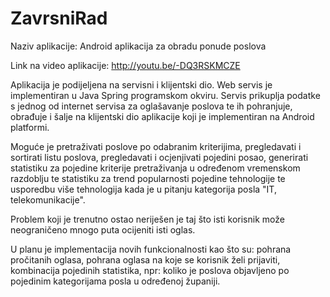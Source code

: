 # ZavrsniRad

Naziv aplikacije: Android aplikacija za obradu ponude poslova

Link na video aplikacije: http://youtu.be/-DQ3RSKMCZE

Aplikacija je podijeljena na servisni i klijentski dio. Web servis je implementiran u Java Spring programskom okviru. Servis prikuplja podatke s jednog od internet servisa za oglašavanje poslova te ih 
pohranjuje, obrađuje i šalje na klijentski dio aplikacije koji je implementiran na Android platformi.

Moguće je pretraživati poslove po odabranim kriterijima, pregledavati i sortirati listu poslova, pregledavati i 
ocjenjivati pojedini posao, generirati statistiku za pojedine kriterije pretraživanja u određenom vremenskom razdoblju te
statistiku za trend popularnosti pojedine tehnologije te usporedbu više tehnologija kada je u pitanju kategorija posla "IT, telekomunikacije".

Problem koji je trenutno ostao neriješen je taj što isti korisnik može neograničeno mnogo puta ocijeniti isti oglas.

U planu je implementacija novih funkcionalnosti kao što su: pohrana pročitanih oglasa, pohrana oglasa na koje se 
korisnik želi prijaviti, kombinacija pojedinih statistika, npr: koliko je poslova objavljeno po pojedinim kategorijama 
posla u određenoj županiji.

